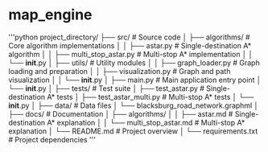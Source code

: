 # map_engine


'''python
project_directory/
├── src/                          # Source code
│   ├── algorithms/               # Core algorithm implementations
│   │   ├── astar.py             # Single-destination A* algorithm
│   │   ├── multi_stop_astar.py  # Multi-stop A* implementation
│   │   └── __init__.py
│   ├── utils/                    # Utility modules
│   │   ├── graph_loader.py      # Graph loading and preparation
│   │   ├── visualization.py      # Graph and path visualization
│   │   └── __init__.py
│   ├── main.py                  # Main application entry point
│   └── __init__.py
│
├── tests/                        # Test suite
│   ├── test_astar.py            # Single-destination A* tests
│   ├── test_astar_multi.py      # Multi-stop A* tests
│   └── __init__.py
│
├── data/                        # Data files
│   └── blacksburg_road_network.graphml
│
├── docs/                        # Documentation
│   ├── algorithms/
│   │   ├── astar.md            # Single-destination A* explanation
│   │   └── multi_stop_astar.md # Multi-stop A* explanation
│   └── README.md               # Project overview
│
└── requirements.txt             # Project dependencies
'''
